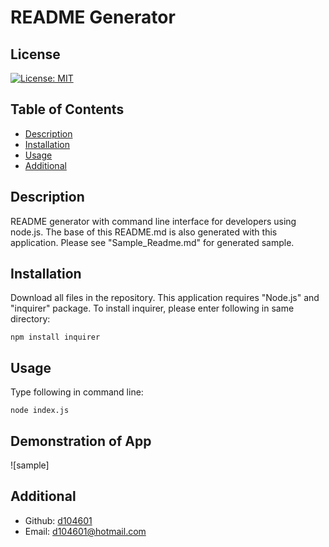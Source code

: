 # README Generator

## License 
[![License: MIT](https://img.shields.io/badge/License-MIT-yellow.svg)](https://opensource.org/licenses/MIT)

## Table of Contents 
- [Description](#Description) 
- [Installation](#Installation) 
- [Usage](#Usage) 
- [Additional](#Additional) 

## Description 
README generator with command line interface for developers using node.js. The base of this README.md is also generated with this application. Please see "Sample_Readme.md" for generated sample.

## Installation 
Download all files in the repository. This application requires "Node.js" and "inquirer" package. To install inquirer, please enter following in same directory:
```
npm install inquirer
```

## Usage 
Type following in command line:
```
node index.js
```

## Demonstration of App
![sample]

## Additional 
- Github: [d104601](https://github.com/d104601)
- Email: d104601@hotmail.com